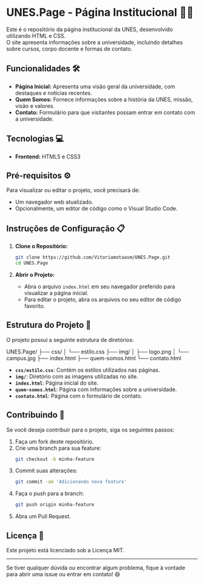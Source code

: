 # UNES.Page - Página Institucional 🏫🌐

Este é o repositório da página institucional da UNES, desenvolvido utilizando HTML e CSS.  
O site apresenta informações sobre a universidade, incluindo detalhes sobre cursos, corpo docente e formas de contato.

## Funcionalidades 🛠️

- **Página Inicial:** Apresenta uma visão geral da universidade, com destaques e notícias recentes.
- **Quem Somos:** Fornece informações sobre a história da UNES, missão, visão e valores.
- **Contato:** Formulário para que visitantes possam entrar em contato com a universidade.

## Tecnologias 💻

- **Frontend:** HTML5 e CSS3

## Pré-requisitos ⚙️

Para visualizar ou editar o projeto, você precisará de:
- Um navegador web atualizado.
- Opcionalmente, um editor de código como o Visual Studio Code.

## Instruções de Configuração 📋

1. **Clone o Repositório:**
    ```bash
    git clone https://github.com/Vitoriamotaasm/UNES.Page.git
    cd UNES.Page
    ```

2. **Abrir o Projeto:**
    - Abra o arquivo `index.html` em seu navegador preferido para visualizar a página inicial.
    - Para editar o projeto, abra os arquivos no seu editor de código favorito.

## Estrutura do Projeto 📂

O projeto possui a seguinte estrutura de diretórios:

UNES.Page/ ├── css/ │ └── estilo.css ├── img/ │ ├── logo.png │ └── campus.jpg ├── index.html ├── quem-somos.html └── contato.html


- **`css/estilo.css`**: Contém os estilos utilizados nas páginas.
- **`img/`**: Diretório com as imagens utilizadas no site.
- **`index.html`**: Página inicial do site.
- **`quem-somos.html`**: Página com informações sobre a universidade.
- **`contato.html`**: Página com o formulário de contato.

## Contribuindo 🤝

Se você deseja contribuir para o projeto, siga os seguintes passos:

1. Faça um fork deste repositório.
2. Crie uma branch para sua feature:
    ```bash
    git checkout -b minha-feature
    ```
3. Commit suas alterações:
    ```bash
    git commit -am 'Adicionando nova feature'
    ```
4. Faça o push para a branch:
    ```bash
    git push origin minha-feature
    ```
5. Abra um Pull Request.

## Licença 📜

Este projeto está licenciado sob a Licença MIT.

---

Se tiver qualquer dúvida ou encontrar algum problema, fique à vontade para abrir uma issue ou entrar em contato! 😄

